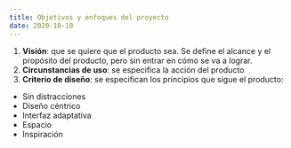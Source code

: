 ```yaml
---
title: Objetivos y enfoques del proyecto
date: 2020-10-10
---
```

1. __Visión__: que se quiere que el producto sea. Se define el alcance y el propósito del producto, pero sin entrar en cómo se va a lograr.
2. __Circunstancias de uso__: se especifica la acción del producto
3. __Criterio de diseño__: se especifican los principios que sigue el producto:
- Sin distracciones
- Diseño céntrico
- Interfaz adaptativa
- Espacio
- Inspiración